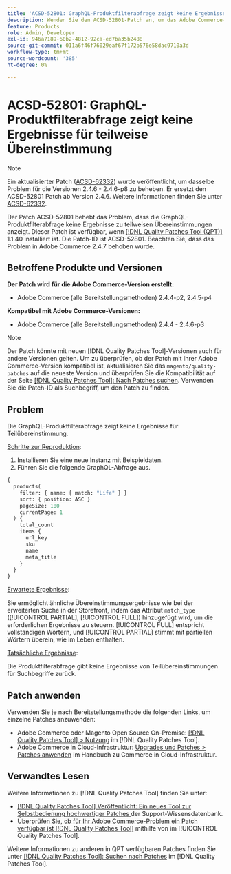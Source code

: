 ```yaml
---
title: 'ACSD-52801: GraphQL-Produktfilterabfrage zeigt keine Ergebnisse für teilweise Übereinstimmung'
description: Wenden Sie den ACSD-52801-Patch an, um das Adobe Commerce-Problem zu beheben, bei dem die GraphQL-Produktfilterabfrage keine Ergebnisse für teilweise Übereinstimmungen zeigt.
feature: Products
role: Admin, Developer
exl-id: 946a7189-60b2-4812-92ca-ed7ba35b2488
source-git-commit: 011a6f46f76029eaf67f172b576e58dac9710a3d
workflow-type: tm+mt
source-wordcount: '385'
ht-degree: 0%

---
```


# ACSD-52801: GraphQL-Produktfilterabfrage zeigt keine Ergebnisse für teilweise Übereinstimmung

>[!NOTE]
>
>Ein aktualisierter Patch ([ACSD-62332](/help/tools/quality-patches-tool/patches-available-in-qpt/v1-1-55/acsd-62332-product-listing-graphql-query-limit-plus-live-search-current-page.md)) wurde veröffentlicht, um dasselbe Problem für die Versionen 2.4.6 - 2.4.6-p8 zu beheben. Er ersetzt den ACSD-52801 Patch ab Version 2.4.6. Weitere Informationen finden Sie unter [ACSD-62332](/help/tools/quality-patches-tool/patches-available-in-qpt/v1-1-55/acsd-62332-product-listing-graphql-query-limit-plus-live-search-current-page.md).

Der Patch ACSD-52801 behebt das Problem, dass die GraphQL-Produktfilterabfrage keine Ergebnisse zu teilweisen Übereinstimmungen anzeigt. Dieser Patch ist verfügbar, wenn [[!DNL Quality Patches Tool (QPT)]](https://experienceleague.adobe.com/en/docs/commerce-operations/tools/quality-patches-tool/quality-patches-tool-to-self-serve-quality-patches) 1.1.40 installiert ist. Die Patch-ID ist ACSD-52801. Beachten Sie, dass das Problem in Adobe Commerce 2.4.7 behoben wurde.

## Betroffene Produkte und Versionen

**Der Patch wird für die Adobe Commerce-Version erstellt:**

* Adobe Commerce (alle Bereitstellungsmethoden) 2.4.4-p2, 2.4.5-p4

**Kompatibel mit Adobe Commerce-Versionen:**

* Adobe Commerce (alle Bereitstellungsmethoden) 2.4.4 - 2.4.6-p3

>[!NOTE]
>
>Der Patch könnte mit neuen [!DNL Quality Patches Tool]-Versionen auch für andere Versionen gelten. Um zu überprüfen, ob der Patch mit Ihrer Adobe Commerce-Version kompatibel ist, aktualisieren Sie das `magento/quality-patches` auf die neueste Version und überprüfen Sie die Kompatibilität auf der Seite [[!DNL Quality Patches Tool]: Nach Patches suchen](https://experienceleague.adobe.com/tools/commerce-quality-patches/index.html). Verwenden Sie die Patch-ID als Suchbegriff, um den Patch zu finden.

## Problem

Die GraphQL-Produktfilterabfrage zeigt keine Ergebnisse für Teilübereinstimmung.

<u>Schritte zur Reproduktion</u>:

1. Installieren Sie eine neue Instanz mit Beispieldaten.
1. Führen Sie die folgende GraphQL-Abfrage aus.

```GraphQL
{
  products(
    filter: { name: { match: "Life" } }
    sort: { position: ASC }
    pageSize: 100
    currentPage: 1
  ) {
    total_count
    items {
      url_key
      sku
      name
      meta_title
    }
  }
}
```

<u>Erwartete Ergebnisse</u>:

Sie ermöglicht ähnliche Übereinstimmungsergebnisse wie bei der erweiterten Suche in der Storefront, indem das Attribut `match_type` ([!UICONTROL PARTIAL], [!UICONTROL FULL]) hinzugefügt wird, um die erforderlichen Ergebnisse zu steuern. [!UICONTROL FULL] entspricht vollständigen Wörtern, und [!UICONTROL PARTIAL] stimmt mit partiellen Wörtern überein, wie im Leben enthalten.

<u>Tatsächliche Ergebnisse</u>:

Die Produktfilterabfrage gibt keine Ergebnisse von Teilübereinstimmungen für Suchbegriffe zurück.

## Patch anwenden

Verwenden Sie je nach Bereitstellungsmethode die folgenden Links, um einzelne Patches anzuwenden:

* Adobe Commerce oder Magento Open Source On-Premise: [[!DNL Quality Patches Tool] > Nutzung](/help/tools/quality-patches-tool/usage.md) im [!DNL Quality Patches Tool].
* Adobe Commerce in Cloud-Infrastruktur: [Upgrades und Patches > Patches anwenden](https://experienceleague.adobe.com/docs/commerce-cloud-service/user-guide/develop/upgrade/apply-patches.html) im Handbuch zu Commerce in Cloud-Infrastruktur.

## Verwandtes Lesen

Weitere Informationen zu [!DNL Quality Patches Tool] finden Sie unter:

* [[!DNL Quality Patches Tool] Veröffentlicht: Ein neues Tool zur Selbstbedienung hochwertiger Patches ](https://experienceleague.adobe.com/en/docs/commerce-operations/tools/quality-patches-tool/quality-patches-tool-to-self-serve-quality-patches) der Support-Wissensdatenbank.
* [Überprüfen Sie, ob für Ihr Adobe Commerce-Problem ein Patch verfügbar ist [!DNL Quality Patches Tool]](/help/tools/quality-patches-tool/patches-available-in-qpt/check-patch-for-magento-issue-with-magento-quality-patches.md) mithilfe von im [!UICONTROL Quality Patches Tool].


Weitere Informationen zu anderen in QPT verfügbaren Patches finden Sie unter [[!DNL Quality Patches Tool]: Suchen nach Patches](https://experienceleague.adobe.com/tools/commerce-quality-patches/index.html) im [!DNL Quality Patches Tool].
